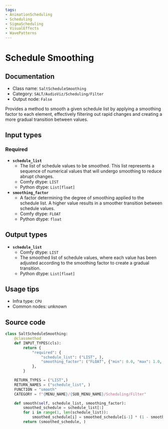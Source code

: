 ```yaml
---
tags:
- AnimationScheduling
- Scheduling
- SigmaScheduling
- VisualEffects
- WavePatterns
---
```


# Schedule Smoothing
## Documentation
- Class name: `SaltScheduleSmoothing`
- Category: `SALT/AudioViz/Scheduling/Filter`
- Output node: `False`

Provides a method to smooth a given schedule list by applying a smoothing factor to each element, effectively filtering out rapid changes and creating a more gradual transition between values.
## Input types
### Required
- **`schedule_list`**
    - The list of schedule values to be smoothed. This list represents a sequence of numerical values that will undergo smoothing to reduce abrupt changes.
    - Comfy dtype: `LIST`
    - Python dtype: `List[float]`
- **`smoothing_factor`**
    - A factor determining the degree of smoothing applied to the schedule list. A higher value results in a smoother transition between schedule values.
    - Comfy dtype: `FLOAT`
    - Python dtype: `float`
## Output types
- **`schedule_list`**
    - Comfy dtype: `LIST`
    - The smoothed list of schedule values, where each value has been adjusted according to the smoothing factor to create a gradual transition.
    - Python dtype: `List[float]`
## Usage tips
- Infra type: `CPU`
- Common nodes: unknown


## Source code
```python
class SaltScheduleSmoothing:
    @classmethod
    def INPUT_TYPES(cls):
        return {
            "required": {
                "schedule_list": ("LIST", ),
                "smoothing_factor": ("FLOAT", {"min": 0.0, "max": 1.0, "default": 0.5}),
            },
        }

    RETURN_TYPES = ("LIST",)
    RETURN_NAMES = ("schedule_list", )
    FUNCTION = "smooth"
    CATEGORY = f"{MENU_NAME}/{SUB_MENU_NAME}/Scheduling/Filter"

    def smooth(self, schedule_list, smoothing_factor):
        smoothed_schedule = schedule_list[:]
        for i in range(1, len(schedule_list)):
            smoothed_schedule[i] = smoothed_schedule[i-1] * (1 - smoothing_factor) + schedule_list[i] * smoothing_factor
        return (smoothed_schedule, )

```
